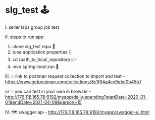 # slg_test 🕹
I.
seller labs group job test

II. 
steps to run app: 
1. clone slg_test repo 🔮
2. tune application.properties 🎚
3. cd /path_to_local_repository 👉
4. mvn spring-boot:run 🚀

III. 💡 
link to postman request collection to import and test - 
https://www.getpostman.com/collections/8c1f94a4ee9a5d0b45b7 

or 💡 you can test in your own in browser - 
http://176.118.165.78:9192/myapp/daily-spending?startDate=2020-01-01&endDate=2021-04-08&person=15

IV. 🗺
swagger api - http://176.118.165.78:9192/myapp/swagger-ui.html
